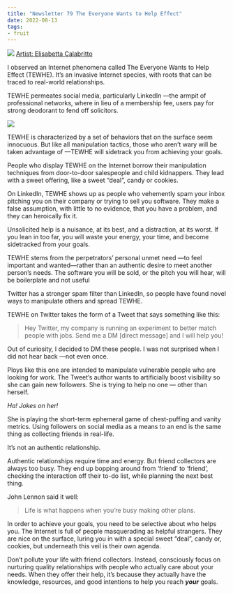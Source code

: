 ```yaml
---
title: "Newsletter 79 The Everyone Wants to Help Effect"
date: 2022-08-13
tags:
- fruit
---
```


[![](https://substackcdn.com/image/fetch/w_1456,c_limit,f_auto,q_auto:good,fl_progressive:steep/https%3A%2F%2Fbucketeer-e05bbc84-baa3-437e-9518-adb32be77984.s3.amazonaws.com%2Fpublic%2Fimages%2Fc3c15b34-d2f1-48c5-bd5c-8fff9bcdeeb3_1206x1074.png)](https://substackcdn.com/image/fetch/f_auto,q_auto:good,fl_progressive:steep/https%3A%2F%2Fbucketeer-e05bbc84-baa3-437e-9518-adb32be77984.s3.amazonaws.com%2Fpublic%2Fimages%2Fc3c15b34-d2f1-48c5-bd5c-8fff9bcdeeb3_1206x1074.png)
[Artist: Elisabetta Calabritto](https://www.behance.net/gallery/117420885/Turning-Procurement-into-a-Force-for-Good/modules/669233411)

I observed an Internet phenomena called The Everyone Wants to Help Effect (TEWHE). It’s an invasive Internet species, with roots that can be traced to real-world relationships.

TEWHE permeates social media, particularly LinkedIn —the armpit of professional networks, where in lieu of a membership fee, users pay for strong deodorant to fend off solicitors.

[![](https://substackcdn.com/image/fetch/w_1456,c_limit,f_auto,q_auto:good,fl_progressive:steep/https%3A%2F%2Fbucketeer-e05bbc84-baa3-437e-9518-adb32be77984.s3.amazonaws.com%2Fpublic%2Fimages%2F49b31b56-2803-46b5-aebb-a820f9292822_355x355.jpeg)](https://substackcdn.com/image/fetch/f_auto,q_auto:good,fl_progressive:steep/https%3A%2F%2Fbucketeer-e05bbc84-baa3-437e-9518-adb32be77984.s3.amazonaws.com%2Fpublic%2Fimages%2F49b31b56-2803-46b5-aebb-a820f9292822_355x355.jpeg)

TEWHE is characterized by a set of behaviors that on the surface seem innocuous. But like all manipulation tactics, those who aren’t wary will be taken advantage of —TEWHE will sidetrack you from achieving your goals.

People who display TEWHE on the Internet borrow their manipulation techniques from door-to-door salespeople and child kidnappers. They lead with a sweet offering, like a sweet “deal”, candy or cookies.

On LinkedIn, TEWHE shows up as people who vehemently spam your inbox pitching you on their company or trying to sell you software. They make a false assumption, with little to no evidence, that you have a problem, and they can heroically fix it.

Unsolicited help is a nuisance, at its best, and a distraction, at its worst. If you lean in too far, you will waste your energy, your time, and become sidetracked from your goals.

TEWHE stems from the perpetrators’ personal unmet need —to feel important and wanted—rather than an authentic desire to meet another person’s needs. The software you will be sold, or the pitch you will hear, will be boilerplate and not useful

Twitter has a stronger spam filter than LinkedIn, so people have found novel ways to manipulate others and spread TEWHE.

TEWHE on Twitter takes the form of a Tweet that says something like this:

> Hey Twitter, my company is running an experiment to better match people with jobs. Send me a DM [direct message] and I will help you!

Out of curiosity, I decided to DM these people. I was not surprised when I did not hear back —not even once.

Ploys like this one are intended to manipulate vulnerable people who are looking for work. The Tweet’s author wants to artificially boost visibility so she can gain new followers. She is trying to help no one — other than herself.

_Ha! Jokes on her!_

She is playing the short-term ephemeral game of chest-puffing and vanity metrics. Using followers on social media as a means to an end is the same thing as collecting friends in real-life.

It’s not an authentic relationship.

Authentic relationships require time and energy. But friend collectors are always too busy. They end up bopping around from ‘friend’ to ‘friend’, checking the interaction off their to-do list, while planning the next best thing.

John Lennon said it well:

> Life is what happens when you’re busy making other plans.

In order to achieve your goals, you need to be selective about who helps you. The Internet is full of people masquerading as helpful strangers. They are nice on the surface, luring you in with a special sweet “deal”, candy or, cookies, but underneath this veil is their own agenda.

Don’t pollute your life with friend collectors. Instead, consciously focus on nurturing quality relationships with people who actually care about your needs. When they offer their help, it’s because they actually have the knowledge, resources, and good intentions to help you reach _**your**_ goals.


